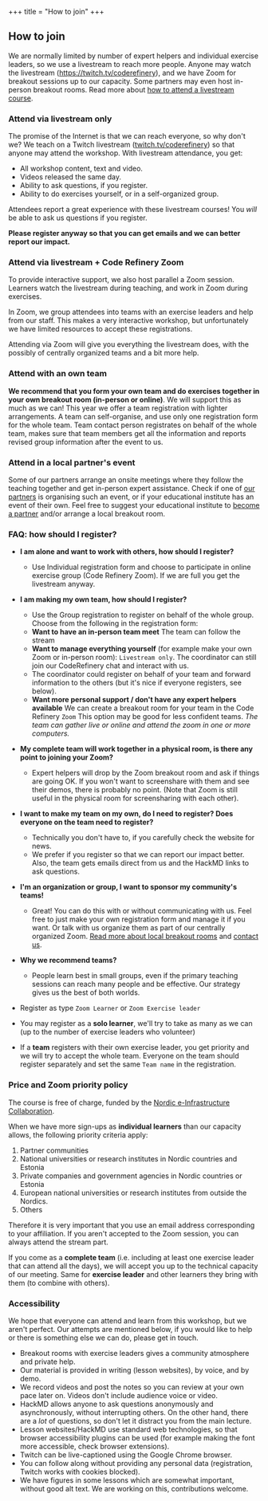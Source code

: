 +++
title = "How to join"
+++

## How to join

We are normally limited by number of expert helpers and individual
exercise leaders, so we use a livestream to reach more people.  Anyone
may watch the livestream (<https://twitch.tv/coderefinery>), and we
have Zoom for breakout sessions up to our capacity.  Some partners may
even host in-person breakout rooms.  Read more about [how to attend a
livestream
course](https://coderefinery.github.io/manuals/how-to-attend-stream/).

### Attend via livestream only

The promise of the Internet is that we can reach everyone, so why
don't we?  We teach on a Twitch livestream
([twitch.tv/coderefinery](https://twitch.tv/coderefinery)) so that
anyone may attend the workshop.  With livestream attendance, you get:
- All workshop content, text and video.
- Videos released the same day.
- Ability to ask questions, if you register.
- Ability to do exercises yourself, or in a self-organized group.

Attendees report a great experience with these livestream courses!
You *will* be able to ask us questions if you register.

**Please register anyway so that you can get emails and we can better
report our impact.**

### Attend via livestream + Code Refinery Zoom

To provide interactive support, we also host parallel a Zoom session.
Learners watch the livestream during teaching, and work in Zoom during
exercises.

In Zoom, we group attendees into teams with an exercise leaders and
help from our staff. This makes a very interactive workshop, but
unfortunately we have limited resources to accept these
registrations.

Attending via Zoom will give you everything the livestream does, with
the possibly of centrally organized teams and a bit more help.

### Attend with an own team

**We recommend that you form your own team and do exercises together
in your own breakout room (in-person or online)**.  We will support
this as much as we can!
This year we offer a team registration with lighter arrangements. 
A team can self-organise, and use only one registration 
form for the whole team. Team contact person registrates on behalf 
of the whole team, makes sure that team members get all the 
information and reports revised group information after the event to us.


### Attend in a local partner's event

Some of our partners arrange an onsite meetings where they follow 
the teaching together and get in-person expert assistance. 
Check if one of 
[our partners](https://coderefinery.github.io/2022-09-20-workshop/#partners) 
is organising such an event, or if your educational institute has 
an event of their own. Feel free to suggest your educational institute to 
[become a partner](https://coderefinery.org/organization/partners/#joining-as-a-partner) 
and/or arrange a local breakout room.


### FAQ: how should I register?

- **I am alone and want to work with others, how should I register?**
  - Use Individual registration form and choose to participate in 
    online exercise group (Code Refinery Zoom). If we are full you 
    get the livestream anyway.
- **I am making my own team, how should I register?**
  - Use the Group registration to register on behalf of the whole group.
    Choose from the following in the registration form:
  - **Want to have an in-person team meet**
    The team can follow the stream 
  - **Want to manage everything yourself** (for example make your own
    Zoom or in-person room): `Livestream only`.  The coordinator can
    still join our CodeRefinery chat and interact with us.
  - The coordinator could register on behalf of your team and forward
    information to the others (but it's nice if everyone registers, see below).
  - **Want more personal support / don't have any expert helpers available**
    We can create a breakout room for your team in the Code Refinery `Zoom`
    This option may be good for less confident teams.
    *The team can gather live or online and attend the zoom in one or more computers.*
- **My complete team will work together in a physical room, is there
  any point to joining your Zoom?**
  - Expert helpers will drop by the Zoom breakout room and ask if
    things are going OK.  If you won't want to screenshare with them
    and see their demos, there is probably no point.  (Note that Zoom
    is still useful in the physical room for screensharing with each
    other).
- **I want to make my team on my own, do I need to register?  Does
  everyone on the team need to register?**
  - Technically you don't have to, if you carefully check the website
    for news.
  - We prefer if you register so that we can report our impact better.
    Also, the team gets emails direct from us and the HackMD links to
    ask questions.
- **I'm an organization or group, I want to sponsor my community's teams!**
  - Great!  You can do this with or without communicating with us.
    Feel free to just make your own registration form and manage it if
    you want.  Or talk with us organize them as part of our centrally organized Zoom.
    [Read more about local breakout
    rooms](https://coderefinery.github.io/manuals/local-breakout-rooms/)
    and [contact us](https://coderefinery.github.io/manuals/chat/).
- **Why we recommend teams?**
  - People learn best in small groups, even if the primary teaching
    sessions can reach many people and be effective.  Our strategy
    gives us the best of both worlds.


- Register as type ``Zoom Learner`` or ``Zoom Exercise leader``
- You may register as a **solo learner**, we'll try to take as many as
  we can (up to the number of exercise leaders who volunteer)
- If a **team** registers with their own exercise leader, you get
  priority and we will try to accept the whole team.  Everyone on the
  team should register separately and set the same `Team name` in the
  registration.

### Price and Zoom priority policy

The course is free of charge, funded by the [Nordic e-Infrastructure
Collaboration](https://neic.no/).

When we have more sign-ups as **individual learners** than our capacity allows, the following priority criteria apply:

1. Partner communities
2. National universities or research institutes in Nordic countries and Estonia
3. Private companies and government agencies in Nordic countries or Estonia
4. European national universities or research institutes from outside the Nordics.
5. Others

Therefore it is very important that you use an email address
corresponding to your affiliation.  If you aren't accepted to the Zoom
session, you can always attend the stream part.

If you come as a **complete team** (i.e. including at least one
exercise leader that can attend all the days), we will accept you up
to the technical capacity of our meeting.  Same for **exercise
leader** and other learners they bring with them (to combine with
others).


### Accessibility

We hope that everyone can attend and learn from this workshop, but we
aren't perfect.  Our attempts are mentioned below, if you would like
to help or there is something else we can do, please get in touch.

* Breakout rooms with exercise leaders gives a community atmosphere
  and private help.
* Our material is provided in writing (lesson websites), by voice, and
  by demo.
* We record videos and post the notes so you can review at your own
  pace later on.  Videos don't include audience voice or video.
* HackMD allows anyone to ask questions anonymously and
  asynchronously, without interrupting others.  On the other hand,
  there are a *lot* of questions, so don't let it distract you from
  the main lecture.
* Lesson websites/HackMD use standard web technologies, so that
  browser accessibility plugins can be used (for example making the
  font more accessible, check browser extensions).
* Twitch can be live-captioned using the Google Chrome browser.
* You can follow along without providing any personal data
  (registration, Twitch works with cookies blocked).
* We have figures in some lessons which are somewhat important,
  without good alt text.  We are working on this, contributions
  welcome.
